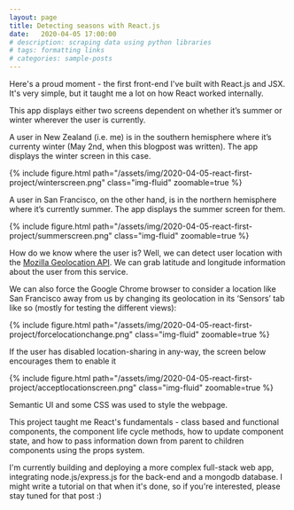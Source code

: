 ```yaml
---
layout: page
title: Detecting seasons with React.js
date:   2020-04-05 17:00:00
# description: scraping data using python libraries
# tags: formatting links
# categories: sample-posts
---
```


Here's a proud moment - the first front-end I've built with React.js and JSX. It's very simple, but it taught me a lot on how React worked internally.

This app displays either two screens dependent on whether it’s summer or winter wherever the user is currently.

A user in New Zealand (i.e. me) is in the southern hemisphere where it’s currenty winter (May 2nd, when this blogpost was written). The app displays the winter screen in this case.

{% include figure.html path="/assets/img/2020-04-05-react-first-project/winterscreen.png" class="img-fluid" zoomable=true %}

A user in San Francisco, on the other hand, is in the northern hemisphere where it’s currently summer. The app displays the summer screen for them.

{% include figure.html path="/assets/img/2020-04-05-react-first-project/summerscreen.png" class="img-fluid" zoomable=true %}

How do we know where the user is? Well, we can detect user location with the [Mozilla Geolocation API](https://developer.mozilla.org/en-US/docs/Web/API/Geolocation_API). We can grab latitude and longitude information about the user from this service.

We can also force the Google Chrome browser to consider a location like San Francisco away from us by changing its geolocation in its ‘Sensors’ tab like so (mostly for testing the different views):

{% include figure.html path="/assets/img/2020-04-05-react-first-project/forcelocationchange.png" class="img-fluid" zoomable=true %}

If the user has disabled location-sharing in any-way, the screen below encourages them to enable it

{% include figure.html path="/assets/img/2020-04-05-react-first-project/acceptlocationscreen.png" class="img-fluid" zoomable=true %}

Semantic UI and some CSS was used to style the webpage.
	
This project taught me React's fundamentals - class based and functional components, the component life cycle methods, how to update component state, and how to pass information down from parent to children components using the props system.

I'm currently building and deploying a more complex full-stack web app, integrating node.js/express.js for the back-end and a mongodb database. I might write a tutorial on that when it's done, so if you're interested, please stay tuned for that post :)



